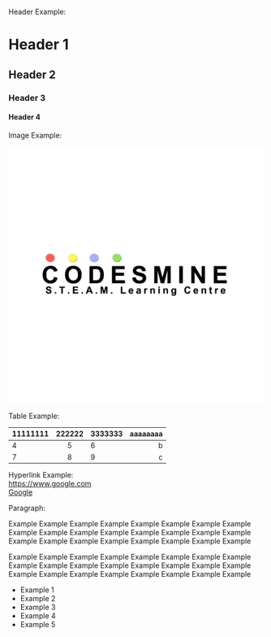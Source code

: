 Header Example:

# Header 1
## Header 2
### Header 3
#### Header 4

Image Example:

![](pic/1.png)

Table Example:

11111111|222222|3333333|aaaaaaaa
---|:-:|:--|--:
4|5|6|b
7|8|9|c


Hyperlink Example:<BR>
<a href="https://www.google.com">https://www.google.com</a><BR>
<a href="https://www.google.com">Google</a>

Paragraph:
<P>
Example Example Example Example Example Example Example Example 
Example Example Example Example Example Example Example Example 
Example Example Example Example Example Example Example Example 
<P>

<P>
Example Example Example Example Example Example Example Example <BR>
Example Example Example Example Example Example Example Example <BR>
Example Example Example Example Example Example Example Example <BR>
<P>

+ Example 1
+ Example 2
+ Example 3
+ Example 4
+ Example 5
